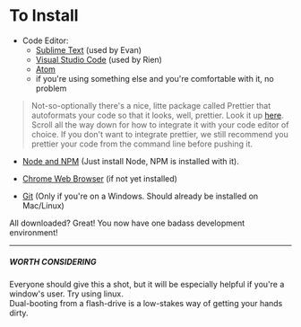To Install
====
+ Code Editor:
  + [Sublime Text](https://www.sublimetext.com/3 "Sublime Text") (used by Evan)
  + [Visual Studio Code](https://code.visualstudio.com/ "Visual Studio Code") (used by Rien)
  + [Atom](https://atom.io/ "Atom")
  + if you're using something else and you're comfortable with it, no problem

> Not-so-optionally there's a nice, litte package called Prettier that autoformats your code so that it looks, well, prettier. Look it up [here](https://github.com/prettier/prettier "Prettier").
> Scroll all the way down for how to integrate it with your code editor of choice.  If you don't want to integrate prettier, we still recommend you prettier your code from the command line before pushing it.

+ [Node and NPM](https://nodejs.org/en/ "NodeJS") (Just install Node, NPM is installed with it).

+ [Chrome Web Browser](https://www.google.com/chrome/browser/desktop/index.html "Chrome") (if not yet installed) 

+ [Git](https://git-scm.com/) (Only if you're on a Windows. Should already be installed on Mac/Linux)

All downloaded? Great! You now have one badass development environment!

---
##### WORTH CONSIDERING
Everyone should give this a shot, but it will be especially helpful if you're a window's user.  Try using linux.  
Dual-booting from a flash-drive is a low-stakes way of getting your hands dirty.

